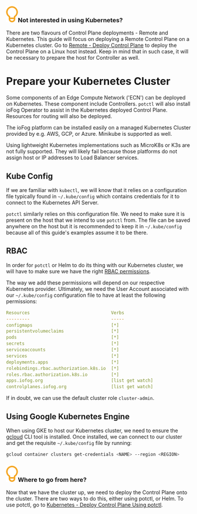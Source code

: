 <aside class="notifications tip">
  <h3><img src="/images/icos/ico-tip.svg" alt=""/>Not interested in using Kubernetes?</h3>
  <p>There are two flavours of Control Plane deployments - Remote and Kubernetes. This guide will focus on deploying a Remote Control Plane on a Kubernetes cluster. Go to <a href="../platform-deployment/remote-control-plane">Remote - Deploy Control Plane</a> to deploy the Control Plane on a Linux host instead. Keep in mind that in such case, it will be necessary to prepare the host for Controller as well.</p>
</aside>

# Prepare your Kubernetes Cluster

Some components of an Edge Compute Network ('ECN') can be deployed on Kubernetes. These component include Controllers. `potctl` will also install ioFog Operator to assist in the Kubernetes deployed Control Plane. Resources for routing will also be deployed.

The ioFog platform can be installed easily on a managed Kubernetes Cluster provided by e.g. AWS, GCP, or Azure. Minikube is supported as well.

Using lightweight Kubernetes implementations such as MicroK8s or K3s are not fully supported. They will likely fail because those platforms do not assign host or IP addresses to Load Balancer services.

## Kube Config

If we are familiar with `kubectl`, we will know that it relies on a configuration file typically found in `~/.kube/config` which contains credentials for it to connect to the Kubernetes API Server.

`potctl` similarly relies on this configuration file. We need to make sure it is present on the host that we intend to use `potctl` from. The file can be saved anywhere on the host but it is recommended to keep it in `~/.kube/config` because all of this guide's examples assume it to be there.

## RBAC

In order for `potctl` or Helm to do its thing with our Kubernetes cluster, we will have to make sure we have the right [RBAC permissions](https://kubernetes.io/docs/reference/access-authn-authz/rbac/).

The way we add these permissions will depend on our respective Kubernetes provider. Ultimately, we need the User Account associated with our `~/.kube/config` configuration file to have at least the following permissions:

```yaml
Resources                               Verbs
---------                               -----
configmaps                              [*]
persistentvolumeclaims                  [*]
pods                                    [*]
secrets                                 [*]
serviceaccounts                         [*]
services                                [*]
deployments.apps                        [*]
rolebindings.rbac.authorization.k8s.io  [*]
roles.rbac.authorization.k8s.io         [*]
apps.iofog.org                          [list get watch]
controlplanes.iofog.org                 [list get watch]
```

If in doubt, we can use the default cluster role `cluster-admin`.

## Using Google Kubernetes Engine

When using GKE to host our Kubernetes cluster, we need to ensure the [gcloud](https://cloud.google.com/sdk/gcloud/) CLI tool is installed. Once installed, we can connect to our cluster and get the requisite `~/.kube/config` file by running:

```bash
gcloud container clusters get-credentials <NAME> --region <REGION>
```

<!-- <aside class="notifications tip">
  <h3><img src="/images/icos/ico-tip.svg" alt=""/>Where to go from here?</h3>
  <p>Now that we have the cluster up, we need to deploy the Control Plane onto the cluster. There are two ways to do this, either using potctl, or Helm. To use potctl, go to <a href="../platform-deployment/kubernetes-potctl">Kubernetes - Deploy Control Plane Using potctl</a>, or to use Helm, go to <a href="../platform-deployment/kubernetes-helm"> Kubernetes - Deploy Control Plane Using Helm</a>.</p>
</aside> -->

<aside class="notifications tip">
  <h3><img src="/images/icos/ico-tip.svg" alt=""/>Where to go from here?</h3>
  <p>Now that we have the cluster up, we need to deploy the Control Plane onto the cluster. There are two ways to do this, either using potctl, or Helm. To use potctl, go to <a href="../platform-deployment/kubernetes-potctl">Kubernetes - Deploy Control Plane Using potctl</a>.</p>
</aside>